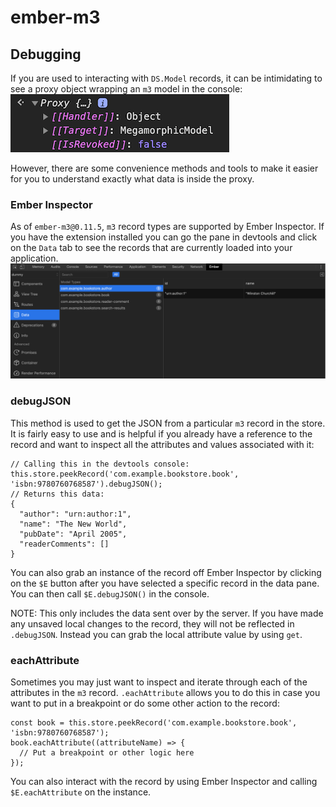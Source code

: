 # ember-m3

## Debugging

If you are used to interacting with `DS.Model` records, it can be intimidating to see
a proxy object wrapping an `m3` model in the console:
![Proxy object screenshot](screenshots/proxy.png)

However, there are some convenience methods and tools to make it easier for you to understand
exactly what data is inside the proxy.

### Ember Inspector

As of `ember-m3@0.11.5`, `m3` record types are supported by Ember Inspector. If you have the extension installed you can
go the pane in devtools and click on the `Data` tab to see the records that are currently loaded into
your application.
![Ember Inspector screenshot](screenshots/ember_inspector.png)

### debugJSON

This method is used to get the JSON from a particular `m3` record in the store.
It is fairly easy to use and is helpful if you already have a reference to the record and want to
inspect all the attributes and values associated with it:

```
// Calling this in the devtools console:
this.store.peekRecord('com.example.bookstore.book', 'isbn:9780760768587').debugJSON();
// Returns this data:
{
  "author": "urn:author:1",
  "name": "The New World",
  "pubDate": "April 2005",
  "readerComments": []
}
```

You can also grab an instance of the record off Ember Inspector by clicking on the `$E` button after you have selected a specific record in the data pane. You can then call `$E.debugJSON()` in the console.

NOTE: This only includes the data sent over by the server. If you have made any unsaved local changes to the record, they will
not be reflected in `.debugJSON`. Instead you can grab the local attribute value by using `get`.

### eachAttribute

Sometimes you may just want to inspect and iterate through each of the attributes in the `m3` record.
`.eachAttribute` allows you to do this in case you want to put in a breakpoint or do some other action to the record:

```
const book = this.store.peekRecord('com.example.bookstore.book', 'isbn:9780760768587');
book.eachAttribute((attributeName) => {
  // Put a breakpoint or other logic here
});
```

You can also interact with the record by using Ember Inspector and calling `$E.eachAttribute` on the instance.
